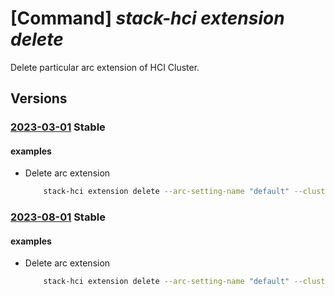 # [Command] _stack-hci extension delete_

Delete particular arc extension of HCI Cluster.

## Versions

### [2023-03-01](/Resources/mgmt-plane/L3N1YnNjcmlwdGlvbnMve30vcmVzb3VyY2Vncm91cHMve30vcHJvdmlkZXJzL21pY3Jvc29mdC5henVyZXN0YWNraGNpL2NsdXN0ZXJzL3t9L2FyY3NldHRpbmdzL3t9L2V4dGVuc2lvbnMve30=/2023-03-01.xml) **Stable**

<!-- mgmt-plane /subscriptions/{}/resourcegroups/{}/providers/microsoft.azurestackhci/clusters/{}/arcsettings/{}/extensions/{} 2023-03-01 -->

#### examples

- Delete arc extension
    ```bash
        stack-hci extension delete --arc-setting-name "default" --cluster-name "myCluster" --name "MicrosoftMonitoringAgent" --resource-group "test-rg"
    ```

### [2023-08-01](/Resources/mgmt-plane/L3N1YnNjcmlwdGlvbnMve30vcmVzb3VyY2Vncm91cHMve30vcHJvdmlkZXJzL21pY3Jvc29mdC5henVyZXN0YWNraGNpL2NsdXN0ZXJzL3t9L2FyY3NldHRpbmdzL3t9L2V4dGVuc2lvbnMve30=/2023-08-01.xml) **Stable**

<!-- mgmt-plane /subscriptions/{}/resourcegroups/{}/providers/microsoft.azurestackhci/clusters/{}/arcsettings/{}/extensions/{} 2023-08-01 -->

#### examples

- Delete arc extension
    ```bash
        stack-hci extension delete --arc-setting-name "default" --cluster-name "myCluster" --name "MicrosoftMonitoringAgent" --resource-group "test-rg"
    ```
